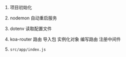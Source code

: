 1.  项目初始化

2.  nodemon 自动重启服务

3.  dotenv 读取配置文件

4.  koa-router 路由
    导入包 实例化对象 编写路由 注册中间件

5.  `src/app/index.js`

   
